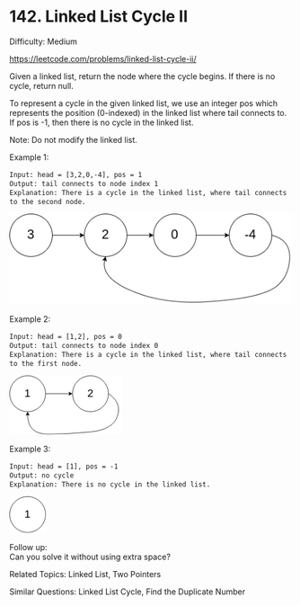 # 142. Linked List Cycle II

Difficulty: Medium

https://leetcode.com/problems/linked-list-cycle-ii/

Given a linked list, return the node where the cycle begins. If there is no cycle, return null.

To represent a cycle in the given linked list, we use an integer pos which represents the position (0-indexed) in the linked list where tail connects to. If pos is -1, then there is no cycle in the linked list.

Note: Do not modify the linked list.

Example 1:
```
Input: head = [3,2,0,-4], pos = 1
Output: tail connects to node index 1
Explanation: There is a cycle in the linked list, where tail connects to the second node.
```

![alt text](circularlinkedlist.png)

Example 2:
```
Input: head = [1,2], pos = 0
Output: tail connects to node index 0
Explanation: There is a cycle in the linked list, where tail connects to the first node.
```

![alt text](circularlinkedlist_test2.png)

Example 3:
```
Input: head = [1], pos = -1
Output: no cycle
Explanation: There is no cycle in the linked list.
```

![alt text](circularlinkedlist_test3.png)

Follow up:  
Can you solve it without using extra space?

Related Topics: Linked List, Two Pointers

Similar Questions: Linked List Cycle, Find the Duplicate Number
